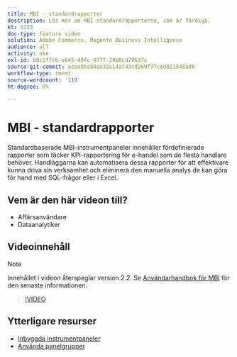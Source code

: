 ```yaml
---
title: MBI - standardrapporter
description: Läs mer om MBI-standardrapporterna, som är färdiga.
kt: 5733
doc-type: feature video
solution: Adobe Commerce, Magento Business Intelligence
audience: all
activity: use
exl-id: b8c1f7c6-e645-40fc-977f-29b8cd79637c
source-git-commit: acee5ba84ea32e14a743cd269f77ced821548ad6
workflow-type: tm+mt
source-wordcount: '110'
ht-degree: 0%

---
```


# MBI - standardrapporter

Standardbaserade MBI-instrumentpaneler innehåller fördefinierade rapporter som täcker KPI-rapportering för e-handel som de flesta handlare behöver. Handläggarna kan automatisera dessa rapporter för att effektivare kunna driva sin verksamhet och eliminera den manuella analys de kan göra för hand med SQL-frågor eller i Excel.

## Vem är den här videon till?

- Affärsanvändare
- Dataanalytiker

## Videoinnehåll

>[!NOTE]
>
>Innehållet i videon återspeglar version 2.2. Se [Användarhandbok för MBI](https://docs.magento.com/mbi/) för den senaste informationen.

>[!VIDEO](https://video.tv.adobe.com/v/35987?quality=12&learn=on)

## Ytterligare resurser

- [Inbyggda instrumentpaneler](https://docs.magento.com/mbi/data-user/dashboards/dashboards-pro.html)
- [Använda panelgrupper](https://docs.magento.com/mbi/data-user/dashboards/using-dashboard-groups.html)
